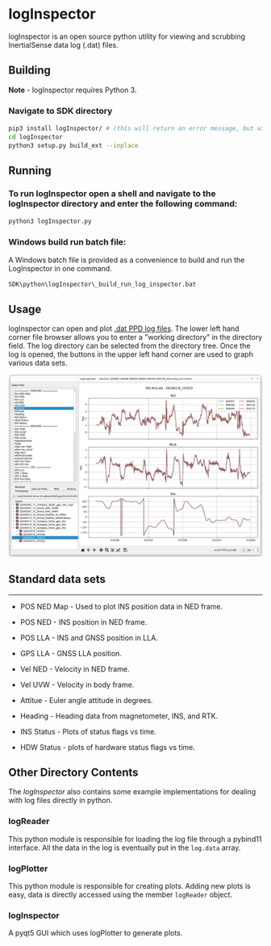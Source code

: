 # logInspector

logInspector is an open source python utility for viewing and scrubbing InertialSense data log (.dat) files.

## Building

**Note** - logInspector requires Python 3.

### Navigate to SDK directory

``` bash
pip3 install logInspector/ # (this will return an error message, but will install all the dependencies you need)
cd logInspector
python3 setup.py build_ext --inplace
```

## Running

### To run logInspector open a shell and navigate to the logInspector directory and enter the following command:
``` bash
python3 logInspector.py
```

### Windows build run batch file:
A Windows batch file is provided as a convenience to build and run the LogInspector in one command.  
``` bash
SDK\python\logInspector\_build_run_log_inspector.bat
```

## Usage
logInspector can open and plot [.dat PPD log files](https://docs.inertialsense.com/user-manual/application-notes/data_logging/#logging-ppd-in-evaltool). The lower left hand corner file browser allows you to enter a "working directory" in the directory field. The log directory can be selected from the directory tree.
Once the log is opened, the buttons in the upper left hand corner are used to graph various data sets.


![NED Map](assets/loginspector_nedmap.png "NED Map")

## Standard data sets
-----
* POS NED Map - Used to plot INS position data in NED frame.

* POS NED - INS position in NED frame.

* POS LLA - INS and GNSS position in LLA.

* GPS LLA - GNSS LLA position.

* Vel NED - Velocity in NED frame.

* Vel UVW - Velocity in body frame.

* Attitue - Euler angle attitude in degrees.

* Heading - Heading data from magnetometer, INS, and RTK.

* INS Status - Plots of status flags vs time.

* HDW Status - plots of hardware status flags vs time.


## Other Directory Contents
The *logInspector* also contains some example implementations for dealing with log files directly in python.

### logReader
This python module is responsible for loading the log file through a pybind11 interface.   All the data in the log is eventually put in the `log.data` array.

### logPlotter
This python module is responsible for creating plots.  Adding new plots is easy, data is directly accessed using the member `logReader` object.

### logInspector
A pyqt5 GUI which uses logPlotter to generate plots.

